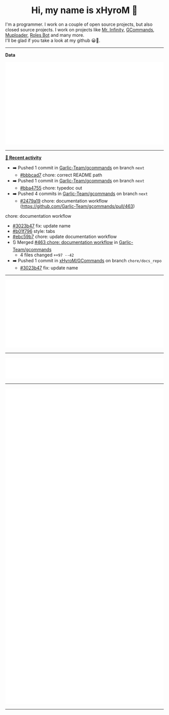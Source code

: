 <p align="center">
    <!-- <img src="https://avatars.githubusercontent.com/u/56601352" width="192" alt="hyro's pfp" /> -->
    <h1 align="center">Hi, my name is xHyroM 👋</h1>
</p>

I'm a programmer. I work on a couple of open source projects, but also closed source projects. I work on projects like [Mr. Infinity](https://discord.com/oauth2/authorize?client_id=720321585625694239&scope=bot%20applications.commands&permissions=8&redirect_uri=https://blobs.gq/imanager&prompt=consent&response_type=code), [GCommands](https://github.com/Garlic-Team/GCommands), [Muploader](https://github.com/xHyroM/Muploder), [Roles Bot](https://github.com/xHyroM/roles-bot) and many more.  
I'll be glad if you take a look at my github 😀👀.

___
**Data**

<img src="https://github.com/xHyroM/xHyroM/blob/master/.cache/base.svg">

___

**[📰 Recent activity](https://github.com/xHyroM)**
* ➡️ Pushed 1 commit in [Garlic-Team/gcommands](https://github.com/Garlic-Team/gcommands) on branch `next`
  * [#bbbcad7](https://github.com/Garlic-Team/gcommands/commit/bbbcad7) chore: correct README path
* ➡️ Pushed 1 commit in [Garlic-Team/gcommands](https://github.com/Garlic-Team/gcommands) on branch `next`
  * [#bba4755](https://github.com/Garlic-Team/gcommands/commit/bba4755) chore: typedoc out
* ➡️ Pushed 4 commits in [Garlic-Team/gcommands](https://github.com/Garlic-Team/gcommands) on branch `next`
  * [#2479a19](https://github.com/Garlic-Team/gcommands/commit/2479a19) chore: documentation workflow (https://github.com/Garlic-Team/gcommands/pull/463)

chore: documentation workflow
  * [#3023b47](https://github.com/Garlic-Team/gcommands/commit/3023b47) fix: update name
  * [#b01f796](https://github.com/Garlic-Team/gcommands/commit/b01f796) style: tabs
  * [#ebc59b7](https://github.com/Garlic-Team/gcommands/commit/ebc59b7) chore: update documentation workflow
* 🔃 Merged [#463 chore: documentation workflow](https://github.com/Garlic-Team/gcommands/pull/463) in [Garlic-Team/gcommands](https://github.com/Garlic-Team/gcommands)
  * 4 files changed `++97 --42`
* ➡️ Pushed 1 commit in [xHyroM/GCommands](https://github.com/xHyroM/GCommands) on branch `chore/docs_repo`
  * [#3023b47](https://github.com/xHyroM/GCommands/commit/3023b47) fix: update name


___

<img src="https://github.com/xHyroM/xHyroM/blob/master/.cache/isocalendar.svg">

___

<img src="https://github.com/xHyroM/xHyroM/blob/master/.cache/languages.svg">

___

<img src="https://github.com/xHyroM/xHyroM/blob/master/.cache/achievements.svg">

___
